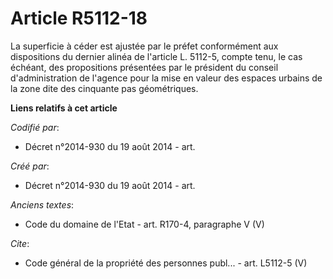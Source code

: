 # Article R5112-18

La superficie à céder est ajustée par le préfet conformément aux dispositions du dernier alinéa de l'article L. 5112-5,
compte tenu, le cas échéant, des propositions présentées par le président du conseil d'administration de l'agence pour la
mise en valeur des espaces urbains de la zone dite des cinquante pas géométriques.

**Liens relatifs à cet article**

_Codifié par_:

  - Décret n°2014-930 du 19 août 2014 - art.

_Créé par_:

  - Décret n°2014-930 du 19 août 2014 - art.

_Anciens textes_:

  - Code du domaine de l'Etat - art. R170-4, paragraphe V (V)

_Cite_:

  - Code général de la propriété des personnes publ... - art. L5112-5 (V)
